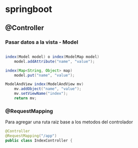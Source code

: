 # springboot

## @Controller
### Pasar datos a la vista - Model 
```java

index(Model model) o index(ModelMap model)
    model.addAttribute("name", "value");

index(Map<String, Object> map)
    model.put("name", "value");

ModelAndView index(ModelAndView mv)
    mv.addObject("name", "value");
    mv.setViewName("index");
    return mv;

```

### @RequestMapping
Para agregar una ruta raiz base a los metodos del controlador

```java
@Controller
@RequestMapping("/app")
public class IndexController {
```
